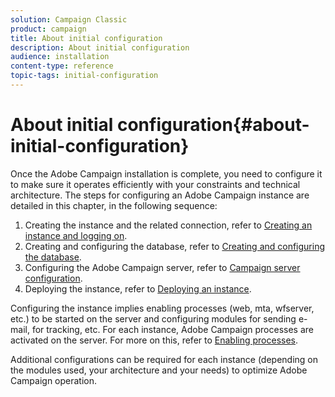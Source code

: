 ```yaml
---
solution: Campaign Classic
product: campaign
title: About initial configuration
description: About initial configuration
audience: installation
content-type: reference
topic-tags: initial-configuration
---
```


# About initial configuration{#about-initial-configuration}

Once the Adobe Campaign installation is complete, you need to configure it to make sure it operates efficiently with your constraints and technical architecture. The steps for configuring an Adobe Campaign instance are detailed in this chapter, in the following sequence:

1. Creating the instance and the related connection, refer to [Creating an instance and logging on](../../installation/using/creating-an-instance-and-logging-on.md).
1. Creating and configuring the database, refer to [Creating and configuring the database](../../installation/using/creating-and-configuring-the-database.md).
1. Configuring the Adobe Campaign server, refer to [Campaign server configuration](../../installation/using/campaign-server-configuration.md).
1. Deploying the instance, refer to [Deploying an instance](../../installation/using/deploying-an-instance.md).

Configuring the instance implies enabling processes (web, mta, wfserver, etc.) to be started on the server and configuring modules for sending e-mail, for tracking, etc. For each instance, Adobe Campaign processes are activated on the server. For more on this, refer to [Enabling processes](../../installation/using/campaign-server-configuration.md#enabling-processes).

Additional configurations can be required for each instance (depending on the modules used, your architecture and your needs) to optimize Adobe Campaign operation.
